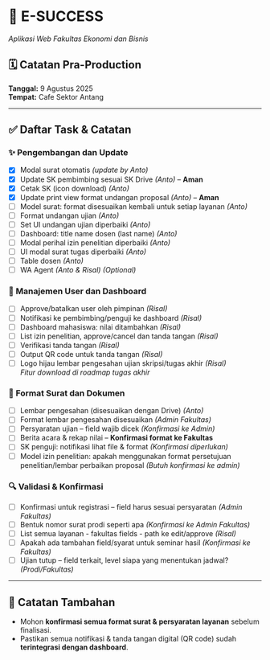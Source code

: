 # 📘 E-SUCCESS  
*Aplikasi Web Fakultas Ekonomi dan Bisnis*

## 🗓️ Catatan Pra-Production  
**Tanggal:** 9 Agustus 2025  
**Tempat:** Cafe Sektor Antang

---

## ✅ Daftar Task & Catatan

### ✨ Pengembangan dan Update
- [x] Modal surat otomatis *(update by Anto)*
- [x] Update SK pembimbing sesuai SK Drive *(Anto)* – **Aman**
- [x] Cetak SK (icon download) *(Anto)*
- [x] Update print view format undangan proposal *(Anto)* – **Aman**
- [ ] Model surat: format disesuaikan kembali untuk setiap layanan *(Anto)*
- [ ] Format undangan ujian *(Anto)*
- [ ] Set UI undangan ujian diperbaiki *(Anto)*
- [ ] Dashboard: title name dosen (last name) *(Anto)*
- [ ] Modal perihal izin penelitian diperbaiki *(Anto)*
- [ ] UI modal surat tugas diperbaiki *(Anto)*
- [ ] Table dosen *(Anto)*
- [ ] WA Agent *(Anto & Risal)* _(Optional)_

### 👥 Manajemen User dan Dashboard
- [ ] Approve/batalkan user oleh pimpinan *(Risal)*
- [ ] Notifikasi ke pembimbing/penguji ke dashboard *(Risal)*
- [ ] Dashboard mahasiswa: nilai ditambahkan *(Risal)*
- [ ] List izin penelitian, approve/cancel dan tanda tangan *(Risal)*
- [ ] Verifikasi tanda tangan *(Risal)*
- [ ] Output QR code untuk tanda tangan *(Risal)*
- [ ] Logo hijau lembar pengesahan ujian skripsi/tugas akhir *(Risal)*  
  _Fitur download di roadmap tugas akhir_

### 🧾 Format Surat dan Dokumen
- [ ] Lembar pengesahan (disesuaikan dengan Drive) *(Anto)*
- [ ] Format lembar pengesahan disesuaikan *(Admin Fakultas)*
- [ ] Persyaratan ujian – field wajib dicek *(Konfirmasi ke Admin)*
- [ ] Berita acara & rekap nilai – **Konfirmasi format ke Fakultas**
- [ ] SK penguji: notifikasi lihat file & format *(Konfirmasi diperlukan)*
- [ ] Model izin penelitian: apakah menggunakan format persetujuan penelitian/lembar perbaikan proposal *(Butuh konfirmasi ke admin)*

### 🔍 Validasi & Konfirmasi
- [ ] Konfirmasi untuk registrasi – field harus sesuai persyaratan *(Admin Fakultas)*
- [ ] Bentuk nomor surat prodi seperti apa *(Konfirmasi ke Admin Fakultas)*
- [ ] List semua layanan - fakultas fields - path ke edit/approve *(Risal)*
- [ ] Apakah ada tambahan field/syarat untuk seminar hasil *(Konfirmasi ke Fakultas)*
- [ ] Ujian tutup – field terkait, level siapa yang menentukan jadwal? *(Prodi/Fakultas)*

---

## 📌 Catatan Tambahan
- Mohon **konfirmasi semua format surat & persyaratan layanan** sebelum finalisasi.
- Pastikan semua notifikasi & tanda tangan digital (QR code) sudah **terintegrasi dengan dashboard**.
